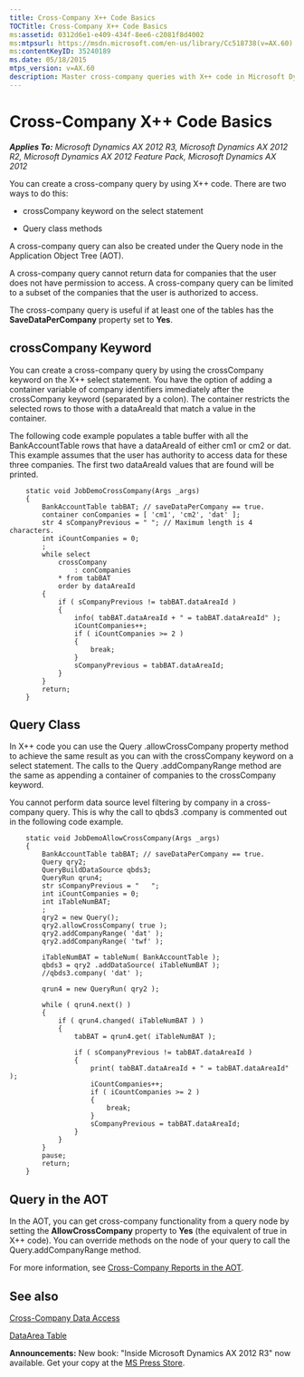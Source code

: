 ```yaml
---
title: Cross-Company X++ Code Basics
TOCTitle: Cross-Company X++ Code Basics
ms:assetid: 0312d6e1-e409-434f-8ee6-c2081f8d4002
ms:mtpsurl: https://msdn.microsoft.com/en-us/library/Cc518738(v=AX.60)
ms:contentKeyID: 35240189
ms.date: 05/18/2015
mtps_version: v=AX.60
description: Master cross-company queries with X++ code in Microsoft Dynamics AX 2012. Learn to use keywords, class methods, and AOT for effective data access.
---
```


# Cross-Company X++ Code Basics 


_**Applies To:** Microsoft Dynamics AX 2012 R3, Microsoft Dynamics AX 2012 R2, Microsoft Dynamics AX 2012 Feature Pack, Microsoft Dynamics AX 2012_

You can create a cross-company query by using X++ code. There are two ways to do this:

  - crossCompany keyword on the select statement

  - Query class methods

A cross-company query can also be created under the Query node in the Application Object Tree (AOT).

A cross-company query cannot return data for companies that the user does not have permission to access. A cross-company query can be limited to a subset of the companies that the user is authorized to access.

The cross-company query is useful if at least one of the tables has the **SaveDataPerCompany** property set to **Yes**.

## crossCompany Keyword

You can create a cross-company query by using the crossCompany keyword on the X++ select statement. You have the option of adding a container variable of company identifiers immediately after the crossCompany keyword (separated by a colon). The container restricts the selected rows to those with a dataAreaId that match a value in the container.

The following code example populates a table buffer with all the BankAccountTable rows that have a dataAreaId of either cm1 or cm2 or dat. This example assumes that the user has authority to access data for these three companies. The first two dataAreaId values that are found will be printed.
```X++  
    static void JobDemoCrossCompany(Args _args)
    {
        BankAccountTable tabBAT; // saveDataPerCompany == true.
        container conCompanies = [ 'cm1', 'cm2', 'dat' ];
        str 4 sCompanyPrevious = " "; // Maximum length is 4 characters.
        int iCountCompanies = 0;
        ;
        while select
            crossCompany
                : conCompanies
            * from tabBAT
            order by dataAreaId
        {
            if ( sCompanyPrevious != tabBAT.dataAreaId )
            {
                info( tabBAT.dataAreaId + " = tabBAT.dataAreaId" );
                iCountCompanies++;
                if ( iCountCompanies >= 2 )
                {
                    break;
                }
                sCompanyPrevious = tabBAT.dataAreaId;
            }
        }
        return;
    }
```
## Query Class

In X++ code you can use the Query .allowCrossCompany property method to achieve the same result as you can with the crossCompany keyword on a select statement. The calls to the Query .addCompanyRange method are the same as appending a container of companies to the crossCompany keyword.

You cannot perform data source level filtering by company in a cross-company query. This is why the call to qbds3 .company is commented out in the following code example.
```X++  
    static void JobDemoAllowCrossCompany(Args _args)
    {
        BankAccountTable tabBAT; // saveDataPerCompany == true.
        Query qry2;
        QueryBuildDataSource qbds3;
        QueryRun qrun4;
        str sCompanyPrevious = "   ";
        int iCountCompanies = 0;
        int iTableNumBAT;
        ;
        qry2 = new Query();
        qry2.allowCrossCompany( true );
        qry2.addCompanyRange( 'dat' );
        qry2.addCompanyRange( 'twf' );
        
        iTableNumBAT = tableNum( BankAccountTable );
        qbds3 = qry2 .addDataSource( iTableNumBAT );
        //qbds3.company( 'dat' );
        
        qrun4 = new QueryRun( qry2 );
        
        while ( qrun4.next() )
        {
            if ( qrun4.changed( iTableNumBAT ) )
            {
                tabBAT = qrun4.get( iTableNumBAT );
        
                if ( sCompanyPrevious != tabBAT.dataAreaId )
                {
                    print( tabBAT.dataAreaId + " = tabBAT.dataAreaId" );
                    iCountCompanies++;
                    if ( iCountCompanies >= 2 )
                    {
                        break;
                    }
                    sCompanyPrevious = tabBAT.dataAreaId;
                }
            }
        }
        pause;
        return;
    }
```
## Query in the AOT

In the AOT, you can get cross-company functionality from a query node by setting the **AllowCrossCompany** property to **Yes** (the equivalent of true in X++ code). You can override methods on the node of your query to call the Query.addCompanyRange method.

For more information, see [Cross-Company Reports in the AOT](cross-company-reports-in-the-aot.md).

## See also

[Cross-Company Data Access](cross-company-data-access.md)

[DataArea Table](https://msdn.microsoft.com/en-us/library/gg887932\(v=ax.60\))

  
**Announcements:** New book: "Inside Microsoft Dynamics AX 2012 R3" now available. Get your copy at the [MS Press Store](https://www.microsoftpressstore.com/store/inside-microsoft-dynamics-ax-2012-r3-9780735685109).

